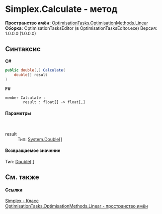# Simplex.Calculate - метод
 

**Пространство имён:**&nbsp;<a href="N_OptimisationTasks_OptimisationMethods_Linear">OptimisationTasks.OptimisationMethods.Linear</a><br />**Сборка:**&nbsp;OptimisationTasksEditor (в OptimisationTasksEditor.exe) Версия: 1.0.0.0 (1.0.0.0)

## Синтаксис

**C#**<br />
``` C#
public double[,] Calculate(
	double[] result
)
```

**F#**<br />
``` F#
member Calculate : 
        result : float[] -> float[,] 

```


#### Параметры
&nbsp;<dl><dt>result</dt><dd>Тип:&nbsp;<a href="http://msdn2.microsoft.com/ru-ru/library/643eft0t" target="_blank">System.Double</a>[]<br /></dd></dl>

#### Возвращаемое значение
Тип:&nbsp;<a href="http://msdn2.microsoft.com/ru-ru/library/643eft0t" target="_blank">Double</a>[,]

## См. также


#### Ссылки
<a href="T_OptimisationTasks_OptimisationMethods_Linear_Simplex">Simplex - Класс</a><br /><a href="N_OptimisationTasks_OptimisationMethods_Linear">OptimisationTasks.OptimisationMethods.Linear - пространство имён</a><br />